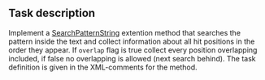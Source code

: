 ## Task description

Implement a [SearchPatternString](SearchByPatternInText/Searcher.cs#L18) extention method that searches the pattern inside the text and  collect information about all hit positions in the order they appear. If `overlap` flag is true collect every position overlapping included, if false no overlapping is allowed (next search behind). The task definition is given in the XML-comments for the method.